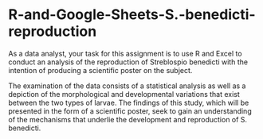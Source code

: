 # R-and-Google-Sheets-S.-benedicti-reproduction
As a data analyst, your task for this assignment is to use R and Excel to conduct an analysis of the reproduction of Streblospio benedicti with the intention of producing a scientific poster on the subject.

The examination of the data consists of a statistical analysis as well as a depiction of the morphological and developmental variations that exist between the two types of larvae. The findings of this study, which will be presented in the form of a scientific poster, seek to gain an understanding of the mechanisms that underlie the development and reproduction of S. benedicti.
